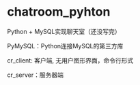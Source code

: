 # chatroom_pyhton
Python + MySQL实现聊天室（还没写完）

PyMySQL：Python连接MySQL的第三方库

cr_client: 客户端, 无用户图形界面，命令行形式

cr_server：服务器端
